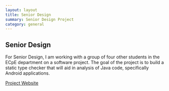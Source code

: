 ```yaml
---
layout: layout
title: Senior Design
summary: Senior Design Project
category: general
---
```


## Senior Design

For Senior Design, I am working with a group of four other students in the ECpE department on a software project. The goal of the project is to build a static type checker that will aid in analysis of Java code, specifically Android applications.

[Project Website](http://seniord.ece.iastate.edu/may1319/)
